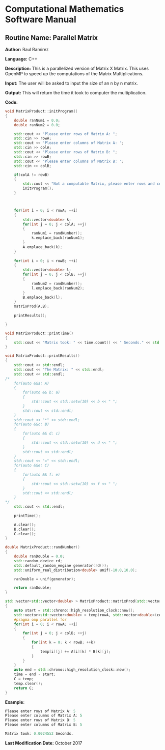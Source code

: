 # Computational Mathematics Software Manual

## **Routine Name:** Parallel Matrix

**Author:** Raul Ramirez

**Language:** C++

**Description:** This is a parallelized version of Matrix X Matrix. This uses OpenMP to speed up the computations of the Matrix Multiplications.  

**Input:**  The user will be asked to input the size of an n by n matrix.

**Output:** This will return the time it took to computer the multiplication.

**Code:**
```C++
void MatrixProduct::initProgram()
{
	double ranNum1 = 0.0;
	double ranNum2 = 0.0;

	std::cout << "Please enter rows of Matrix A: ";
	std::cin >> rowA;
	std::cout << "Please enter columns of Matrix A: ";
	std::cin >> colA;
	std::cout << "Please enter rows of Matrix B: ";
	std::cin >> rowB;
	std::cout << "Please enter columns of Matrix B: ";
	std::cin >> colB;

	if(colA != rowB)
	{
		std::cout << "Not a computable Matrix, please enter rows and columns again!" << std::endl;
		initProgram();
	}



	for(int i = 0; i < rowA; ++i)
	{
		std::vector<double> k;
		for(int j = 0; j < colA; ++j)
		{
			ranNum1 = randNumber();
			k.emplace_back(ranNum1);
		}
		A.emplace_back(k);
	}
	
	for(int i = 0; i < rowB; ++i)
	{
		std::vector<double> l;
		for(int j = 0; j < colB; ++j)
		{
			ranNum2 = randNumber();
			l.emplace_back(ranNum2);
		}
		B.emplace_back(l);
	}
	matrixProd(A,B);
			
	printResults();		

}

void MatrixProduct::printTime()
{
	std::cout << "Matrix took: " << time.count() << " Seconds." << std::endl;
}

void MatrixProduct::printResults()
{
	std::cout << std::endl;
	std::cout << "The Matrix: " << std::endl;
	std::cout << std::endl;
/*
	for(auto &&a: A)
	{
		for(auto && b: a)
		{
			std::cout << std::setw(10) << b << " ";
		}
		std::cout << std::endl;
	}
	std::cout << "*" << std::endl;
	for(auto &&c: B)
	{
		for(auto && d: c)
		{
			std::cout << std::setw(10) << d << " ";
		}
		std::cout << std::endl;
	}
	std::cout << "=" << std::endl;
	for(auto &&e: C)
	{
		for(auto && f: e)
		{
			std::cout << std::setw(10) << f << " ";
		}
		std::cout << std::endl;
	}
*/
	std::cout << std::endl;
	
	printTime();

	A.clear();
	B.clear();
	C.clear();
}

double MatrixProduct::randNumber()
{
	double ranDouble = 0.0;
	std::random_device rd;
	std::default_random_engine generator(rd());
	std::uniform_real_distribution<double> unif(-10.0,10.0);

	ranDouble = unif(generator);

	return ranDouble;
}

std::vector<std::vector<double> > MatrixProduct::matrixProd(std::vector<std::vector<double> > &A,std::vector<std::vector<double> > &B)
{
	auto start = std::chrono::high_resolution_clock::now();
	std::vector<std::vector<double> > temp(rowA, std::vector<double>(colB));
	#pragma omp parallel for
	for(int i = 0; i < rowA; ++i)
	{
		for(int j = 0; j < colB; ++j)
		{
			for(int k = 0; k < rowB; ++k)
			{
				temp[i][j] += A[i][k] * B[k][j];
			}
		}
	}
	auto end = std::chrono::high_resolution_clock::now();
	time = end - start;
	C = temp;
	temp.clear();	
	return C;
}
```
**Example:**
```C++
Please enter rows of Matrix A: 5
Please enter columns of Matrix A: 5
Please enter rows of Matrix B: 5
Please enter columns of Matrix B: 5

Matrix took: 0.0024552 Seconds.

```

**Last Modification Date:** October 2017
